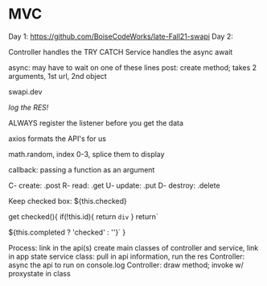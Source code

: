 # MVC
Day 1: https://github.com/BoiseCodeWorks/late-Fall21-swapi
Day 2: 






Controller handles the TRY CATCH
Service handles the async await

async: may have to wait on one of these lines
post: create method; takes 2 arguments, 1st url, 2nd object

swapi.dev

*log the RES!*

ALWAYS register the listener before you get the data

axios formats the API's for us



math.random, index 0-3, splice them to display


callback: passing a function as an argument



C- create: .post
R- read: .get
U- update: .put
D- destroy: .delete



Keep checked box:
${this.checked}

get checked(){
  if(!this.id){
    return `div`
  }
  return`
  
  ${this.completed ? 'checked' : ''}`
}

Process:
link in the api(s)
create main classes of controller and service, link in app state
service class: pull in api information, run the res
Controller: async the api to run on console.log
Controller: draw method; invoke w/ proxystate in class


